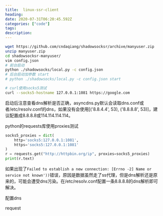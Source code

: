 ```yaml
---
title:  linux-ssr-client
heading:
date: 2020-07-31T06:20:45.592Z
categories: ["code"]
tags: 
description: 
---
```


```bash
wget https://github.com/cndaqiang/shadowsocksr/archive/manyuser.zip
unzip manyuser.zip
cd shadowsocksr-manyuser/
vim config.json 
# 前台启动
python ./shadowsocks/local.py -c config.json 
# 后台启动加参数 start
# python ./shadowsocks/local.py -c config.json start

# curl使用socks5测试
curl --socks5-hostname 127.0.0.1:1081 https://google.com
```

启动后注意查看dns解析是否正确，asyncdns.py默认会读取dns.conf或者/etc/resolv.conf的dns，如果没有会使用[('8.8.4.4', 53), ('8.8.8.8', 53)]，建议配置成8.8.8.8或114.114.114.114。

python的requests库使用proxies测试

```python
socks5_proxies = dict(
	http='socks5:127.0.0.1:1081',
	https='socks5:127.0.0.1:1081'
)
r = requests.get("http://httpbin.org/ip", proxies=socks5_proxies)
print(r.text)
```

如果出现了`Failed to establish a new connection: [Errno -2] Name or service not known'))`错误，原因是数据虽然走了ss代理，但是dns解析还是原来的，可能会遭受dns污染。在/etc/resolv.conf配置一条8.8.8.8的dns解析即可解决。





配置dns

request 